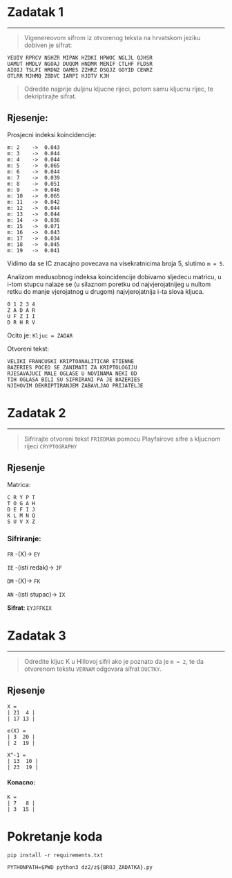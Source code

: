 # Zadatak 1
________________

> Vigenereovom sifrom iz otvorenog teksta na hrvatskom jeziku dobiven
je sifrat:

```UEOIB HFUAE BUVKZ JRLPK NAQAC HTLCR QEWIV MNHBR
YEUIV RPRCV NSHZR MIPAK HZDKI HPWOC NGLJL QJHSR
UAMUT HMDLV NGOAJ DUQOM HNDMR MENIF CTLHF FLDSR
AIOIJ TSLFI HRDNZ OAMES ZZHRZ DSQJZ GOYID CENRZ
OTLRR MJHMQ ZBDVC IARPI HJDTV KJH
```

>Odredite najprije duljinu kljucne rijeci, potom samu kljucnu rijec, te
dekriptirajte sifrat.

## Rjesenje:
Prosjecni indeksi koincidencije:
```
m: 2	->	0.043
m: 3	->	0.044
m: 4	->	0.044
m: 5	->	0.065
m: 6	->	0.044
m: 7	->	0.039
m: 8	->	0.051
m: 9	->	0.046
m: 10	->	0.065
m: 11	->	0.042
m: 12	->	0.044
m: 13	->	0.044
m: 14	->	0.036
m: 15	->	0.071
m: 16	->	0.043
m: 17	->	0.034
m: 18	->	0.045
m: 19	->	0.041
```

Vidimo da se IC znacajno povecava na visekratnicima broja 5, slutimo `m = 5`.

Analizom medusobnog indeksa koincidencije dobivamo sljedecu matricu, u i-tom stupcu nalaze se (u silaznom poretku od najvjerojatnijeg u nultom retku do manje vjerojatnog u drugom)
najvjerojatnija i-ta slova kljuca.
```
0 1 2 3 4
Z A D A R
U F Z I I
D R H R V
```
Ocito je:
`Kljuc = ZADAR`

Otvoreni tekst:
```
VELIKI FRANCUSKI KRIPTOANALITICAR ETIENNE 
BAZERIES POCEO SE ZANIMATI ZA KRIPTOLOGIJU
RJESAVAJUCI MALE OGLASE U NOVINAMA NEKI OD
TIH OGLASA BILI SU SIFRIRANI PA JE BAZERIES 
NJIHOVIM DEKRIPTIRANJEM ZABAVLJAO PRIJATELJE
```

# Zadatak 2
______________________________
> Sifrirajte otvoreni tekst `FRIEDMAN` pomocu Playfairove sifre s kljucnom rijeci `CRYPTOGRAPHY`

## Rjesenje

Matrica:
```
C R Y P T
T O G A H
D E F I J
K L M N Q
S U V X Z
```

### Sifriranje:
`FR` -(X)-> `EY` 

`IE` -(isti redak)-> `JF`

`DM` -(X)-> `FK`

`AN` -(isti stupac)-> `IX`


**Sifrat**: `EYJFFKIX`

# Zadatak 3
__________________
>Odredite kljuc K u Hillovoj sifri ako je poznato da je `m = 2`, te da
otvorenom tekstu `VERNAM` odgovara sifrat `DUCTKY`.

## Rjesenje
```
X = 
| 21  4 |
| 17 13 |
```

```
e(X) = 
| 3  20 |
| 2  19 |
```

```
X^-1 = 
| 13  10 |
| 23  19 |
```

#### Konacno:
```
K = 
| 7   8 |
| 3  15 |
```

# Pokretanje koda
`pip install -r requirements.txt`

`PYTHONPATH=$PWD python3 dz2/z${BROJ_ZADATKA}.py`